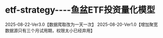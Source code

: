 # etf-strategy----鱼盆ETF投资量化模型


2025-08-22-Ver3.0【数据爬取改为一天一次】
2025-08-20-Ver1.0【增加聚宽数据源只有三个月试用期，权限太小已经弃用】

